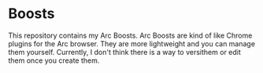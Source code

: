 # Boosts
This repository contains my Arc Boosts. Arc Boosts are kind of like Chrome plugins for the Arc browser. They are more lightweight and you can manage them yourself. Currently, I don't think there is a way to versithem or edit them once you create them.
